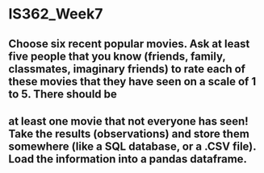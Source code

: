 # IS362_Week7
## Choose six recent popular movies. Ask at least five people that you know (friends, family, classmates, imaginary friends) to rate each of these movies that they have seen on a scale of 1 to 5. There should be 
## at least one movie that not everyone has seen! Take the results (observations) and store them somewhere (like a SQL database, or a .CSV file). Load the information into a pandas dataframe. 
